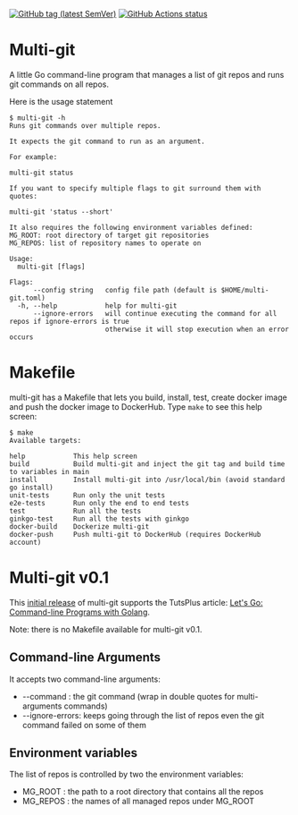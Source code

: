[![GitHub tag (latest SemVer)](https://img.shields.io/github/tag/the-gigi/multi-git.svg?label=release)](https://github.com/the-gigi/multi-git/releases)
<a href="https://github.com/the-gigi/multi-git/actions"><img alt="GitHub Actions status" src="https://github.com/the-gigi/multi-git/workflows/Go/badge.svg"></a> 

# Multi-git

A little Go command-line program that manages a list of git repos and runs git commands on all repos.

Here is the usage statement
```
$ multi-git -h
Runs git commands over multiple repos.

It expects the git command to run as an argument.

For example:

multi-git status

If you want to specify multiple flags to git surround them with quotes:

multi-git 'status --short'

It also requires the following environment variables defined:
MG_ROOT: root directory of target git repositories
MG_REPOS: list of repository names to operate on

Usage:
  multi-git [flags]

Flags:
      --config string   config file path (default is $HOME/multi-git.toml)
  -h, --help            help for multi-git
      --ignore-errors   will continue executing the command for all repos if ignore-errors is true
                        otherwise it will stop execution when an error occurs
```

# Makefile

multi-git has a Makefile that lets you build, install, test, create docker image and push the docker image to DockerHub. Type `make` to see this help screen:

```
$ make
Available targets:

help            This help screen
build           Build multi-git and inject the git tag and build time to variables in main
install         Install multi-git into /usr/local/bin (avoid standard go install)
unit-tests      Run only the unit tests
e2e-tests       Run only the end to end tests
test            Run all the tests
ginkgo-test     Run all the tests with ginkgo
docker-build    Dockerize multi-git
docker-push     Push multi-git to DockerHub (requires DockerHub account)
```

# Multi-git v0.1

This [initial release](https://github.com/the-gigi/multi-git/releases/tag/v0.1) of multi-git supports the TutsPlus article: [Let's Go: Command-line Programs with Golang](https://code.tutsplus.com/tutorials/lets-go-command-line-programs-with-golang--cms-26341).

Note: there is no Makefile available for multi-git v0.1.

## Command-line Arguments
It accepts two command-line arguments:

* --command : the git command (wrap in double quotes for multi-arguments 
commands)
* --ignore-errors: keeps going through the list of repos even the git command
 failed on some of them

## Environment variables
The list of repos is controlled by two the environment variables:

* MG_ROOT : the path to a root directory that contains all the repos
* MG_REPOS : the names of all managed repos under MG_ROOT
